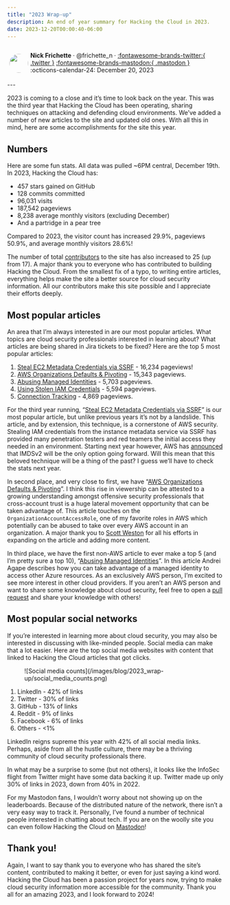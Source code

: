 ```yaml
---
title: "2023 Wrap-up"
description: An end of year summary for Hacking the Cloud in 2023.
date: 2023-12-20T00:00:40-06:00
---
```

<aside markdown style="display:flex">
  <p><img src="https://avatars.githubusercontent.com/u/10386884?v=4" style="width:44px;height:44px;margin:5px;border-radius:100%"></img></p>

  <span>__Nick Frichette__ · @frichette_n · <a href="https://twitter.com/Frichette_n">:fontawesome-brands-twitter:{ .twitter }</a> <a href="https://fosstodon.org/@frichetten">:fontawesome-brands-mastodon:{ .mastodon }</a></span>
  <br>
  <span>
    :octicons-calendar-24: December 20, 2023
  </span>
</aside>
---

2023 is coming to a close and it’s time to look back on the year. This was the third year that Hacking the Cloud has been operating, sharing techniques on attacking and defending cloud environments. We’ve added a number of new articles to the site and updated old ones. With all this in mind, here are some accomplishments for the site this year.

## Numbers

Here are some fun stats. All data was pulled ~6PM central, December 19th. In 2023, Hacking the Cloud has:

- 457 stars gained on GitHub
- 128 commits committed
- 96,031 visits
- 187,542 pageviews
- 8,238 average monthly visitors (excluding December)
- And a partridge in a pear tree

Compared to 2023, the visitor count has increased 29.9%, pageviews 50.9%, and average monthly visitors 28.6%!

The number of total [contributors](https://github.com/Hacking-the-Cloud/hackingthe.cloud/graphs/contributors) to the site has also increased to 25 (up from 17). A major thank you to everyone who has contributed to building Hacking the Cloud. From the smallest fix of a typo, to writing entire articles, everything helps make the site a better source for cloud security information. All our contributors make this site possible and I appreciate their efforts deeply.

## Most popular articles

An area that I’m always interested in are our most popular articles. What topics are cloud security professionals interested in learning about? What articles are being shared in Jira tickets to be fixed? Here are the top 5 most popular articles:

1. [Steal EC2 Metadata Credentials via SSRF](https://hackingthe.cloud/aws/exploitation/ec2-metadata-ssrf/) - 16,234 pageviews!
2. [AWS Organizations Defaults & Pivoting](https://hackingthe.cloud/aws/general-knowledge/aws_organizations_defaults/) - 15,343 pageviews.
3. [Abusing Managed Identities](https://hackingthe.cloud/azure/abusing-managed-identities/) - 5,703 pageviews.
4. [Using Stolen IAM Credentials](https://hackingthe.cloud/aws/general-knowledge/using_stolen_iam_credentials/) - 5,594 pageviews.
5. [Connection Tracking](https://hackingthe.cloud/aws/general-knowledge/connection-tracking/) - 4,869 pageviews.

For the third year running, “[Steal EC2 Metadata Credentials via SSRF](https://hackingthe.cloud/aws/exploitation/ec2-metadata-ssrf/)” is our most popular article, but unlike previous years it’s not by a landslide. This article, and by extension, this technique, is a cornerstone of AWS security. Stealing IAM credentials from the instance metadata service via SSRF has provided many penetration testers and red teamers the initial access they needed in an environment. Starting next year however, AWS has [announced](https://aws.amazon.com/blogs/aws/amazon-ec2-instance-metadata-service-imdsv2-by-default/) that IMDSv2 will be the only option going forward. Will this mean that this beloved technique will be a thing of the past? I guess we’ll have to check the stats next year.

In second place, and very close to first, we have “[AWS Organizations Defaults & Pivoting](https://hackingthe.cloud/aws/general-knowledge/aws_organizations_defaults/)”. I think this rise in viewership can be attested to a growing understanding amongst offensive security professionals that cross-account trust is a huge lateral movement opportunity that can be taken advantage of. This article touches on the `OrganizationAccountAccessRole`, one of my favorite roles in AWS which potentially can be abused to take over every AWS account in an organization. A major thank you to [Scott Weston](https://www.linkedin.com/in/webbinroot/) for all his efforts in expanding on the article and adding more content.

In third place, we have the first non-AWS article to ever make a top 5 (and I’m pretty sure a top 10), “[Abusing Managed Identities](https://hackingthe.cloud/azure/abusing-managed-identities/)”. In this article Andrei Agape describes how you can take advantage of a managed identity to access other Azure resources. As an exclusively AWS person, I’m excited to see more interest in other cloud providers. If you aren’t an AWS person and want to share some knowledge about cloud security, feel free to open a [pull request](https://github.com/Hacking-the-Cloud/hackingthe.cloud/pulls) and share your knowledge with others!

## Most popular social networks

If you’re interested in learning more about cloud security, you may also be interested in discussing with like-minded people. Social media can make that a lot easier. Here are the top social media websites with content that linked to Hacking the Cloud articles that got clicks.

<figure markdown="1">
![Social media counts](/images/blog/2023_wrap-up/social_media_counts.png)
</figure>

1. LinkedIn - 42% of links
2. Twitter - 30% of links
3. GitHub - 13% of links
4. Reddit - 9% of links
5. Facebook - 6% of links
6. Others - <1%

LinkedIn reigns supreme this year with 42% of all social media links. Perhaps, aside from all the hustle culture, there may be a thriving community of cloud security professionals there.

In what may be a surprise to some (but not others), it looks like the InfoSec flight from Twitter might have some data backing it up. Twitter made up only 30% of links in 2023, down from 40% in 2022. 

For my Mastodon fans, I wouldn’t worry about not showing up on the leaderboards. Because of the distributed nature of the network, there isn’t a very easy way to track it. Personally, I’ve found a number of technical people interested in chatting about tech. If you are on the woolly site you can even follow Hacking the Cloud on [Mastodon](https://infosec.exchange/@hackingthecloud)!

## Thank you!

Again, I want to say thank you to everyone who has shared the site’s content, contributed to making it better, or even for just saying a kind word. Hacking the Cloud has been a passion project for years now, trying to make cloud security information more accessible for the community. Thank you all for an amazing 2023, and I look forward to 2024!
